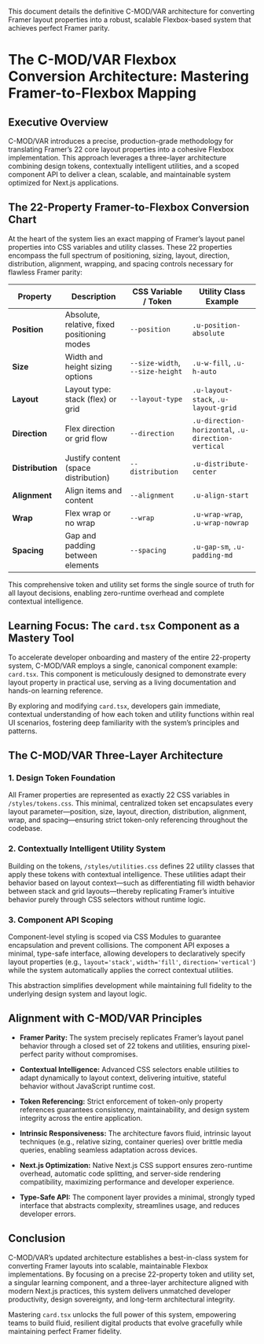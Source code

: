 This document details the definitive C-MOD/VAR architecture for converting Framer layout properties into a robust, scalable Flexbox-based system that achieves perfect Framer parity.

# The C-MOD/VAR Flexbox Conversion Architecture: Mastering Framer-to-Flexbox Mapping

## Executive Overview

C-MOD/VAR introduces a precise, production-grade methodology for translating Framer’s 22 core layout properties into a cohesive Flexbox implementation. This approach leverages a three-layer architecture combining design tokens, contextually intelligent utilities, and a scoped component API to deliver a clean, scalable, and maintainable system optimized for Next.js applications.

## The 22-Property Framer-to-Flexbox Conversion Chart

At the heart of the system lies an exact mapping of Framer’s layout panel properties into CSS variables and utility classes. These 22 properties encompass the full spectrum of positioning, sizing, layout, direction, distribution, alignment, wrapping, and spacing controls necessary for flawless Framer parity:

| Property     | Description                          | CSS Variable / Token          | Utility Class Example       |
|--------------|------------------------------------|------------------------------|-----------------------------|
| **Position** | Absolute, relative, fixed positioning modes | `--position`                 | `.u-position-absolute`      |
| **Size**     | Width and height sizing options     | `--size-width`, `--size-height` | `.u-w-fill`, `.u-h-auto`    |
| **Layout**   | Layout type: stack (flex) or grid   | `--layout-type`               | `.u-layout-stack`, `.u-layout-grid` |
| **Direction**| Flex direction or grid flow         | `--direction`                 | `.u-direction-horizontal`, `.u-direction-vertical` |
| **Distribution** | Justify content (space distribution) | `--distribution`            | `.u-distribute-center`      |
| **Alignment**| Align items and content             | `--alignment`                 | `.u-align-start`            |
| **Wrap**     | Flex wrap or no wrap                | `--wrap`                     | `.u-wrap-wrap`, `.u-wrap-nowrap` |
| **Spacing**  | Gap and padding between elements   | `--spacing`                   | `.u-gap-sm`, `.u-padding-md` |

This comprehensive token and utility set forms the single source of truth for all layout decisions, enabling zero-runtime overhead and complete contextual intelligence.

## Learning Focus: The `card.tsx` Component as a Mastery Tool

To accelerate developer onboarding and mastery of the entire 22-property system, C-MOD/VAR employs a single, canonical component example: `card.tsx`. This component is meticulously designed to demonstrate every layout property in practical use, serving as a living documentation and hands-on learning reference.

By exploring and modifying `card.tsx`, developers gain immediate, contextual understanding of how each token and utility functions within real UI scenarios, fostering deep familiarity with the system’s principles and patterns.

## The C-MOD/VAR Three-Layer Architecture

### 1. Design Token Foundation

All Framer properties are represented as exactly 22 CSS variables in `/styles/tokens.css`. This minimal, centralized token set encapsulates every layout parameter—position, size, layout, direction, distribution, alignment, wrap, and spacing—ensuring strict token-only referencing throughout the codebase.

### 2. Contextually Intelligent Utility System

Building on the tokens, `/styles/utilities.css` defines 22 utility classes that apply these tokens with contextual intelligence. These utilities adapt their behavior based on layout context—such as differentiating fill width behavior between stack and grid layouts—thereby replicating Framer’s intuitive behavior purely through CSS selectors without runtime logic.

### 3. Component API Scoping

Component-level styling is scoped via CSS Modules to guarantee encapsulation and prevent collisions. The component API exposes a minimal, type-safe interface, allowing developers to declaratively specify layout properties (e.g., `layout='stack'`, `width='fill'`, `direction='vertical'`) while the system automatically applies the correct contextual utilities.

This abstraction simplifies development while maintaining full fidelity to the underlying design system and layout logic.

## Alignment with C-MOD/VAR Principles

- **Framer Parity:** The system precisely replicates Framer’s layout panel behavior through a closed set of 22 tokens and utilities, ensuring pixel-perfect parity without compromises.

- **Contextual Intelligence:** Advanced CSS selectors enable utilities to adapt dynamically to layout context, delivering intuitive, stateful behavior without JavaScript runtime cost.

- **Token Referencing:** Strict enforcement of token-only property references guarantees consistency, maintainability, and design system integrity across the entire application.

- **Intrinsic Responsiveness:** The architecture favors fluid, intrinsic layout techniques (e.g., relative sizing, container queries) over brittle media queries, enabling seamless adaptation across devices.

- **Next.js Optimization:** Native Next.js CSS support ensures zero-runtime overhead, automatic code splitting, and server-side rendering compatibility, maximizing performance and developer experience.

- **Type-Safe API:** The component layer provides a minimal, strongly typed interface that abstracts complexity, streamlines usage, and reduces developer errors.

## Conclusion

C-MOD/VAR’s updated architecture establishes a best-in-class system for converting Framer layouts into scalable, maintainable Flexbox implementations. By focusing on a precise 22-property token and utility set, a singular learning component, and a three-layer architecture aligned with modern Next.js practices, this system delivers unmatched developer productivity, design sovereignty, and long-term architectural integrity.

Mastering `card.tsx` unlocks the full power of this system, empowering teams to build fluid, resilient digital products that evolve gracefully while maintaining perfect Framer fidelity.